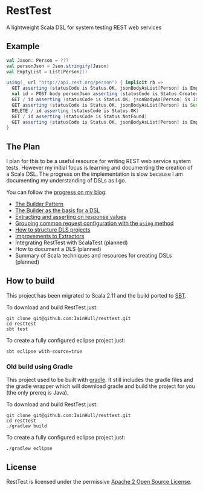 # RestTest

A lightweight Scala DSL for system testing REST web services

## Example

```scala
val Jason: Person = ???
val personJson = Json.stringify(Jason)
val EmptyList = List[Person]()

using(_ url "http://api.rest.org/person") { implicit rb =>
  GET asserting (statusCode is Status.OK, jsonBodyAsList[Person] is EmptyList)
  val id = POST body personJson asserting (statusCode is Status.Created) returning (header("X-Person-Id"))
  GET / id asserting (statusCode is Status.OK, jsonBodyAs[Person] is Jason)
  GET asserting (statusCode is Status.OK, jsonBodyAsList[Person] is Seq(Jason))
  DELETE / id asserting (statusCode is Status.OK)
  GET / id asserting (statusCode is Status.NotFound)
  GET asserting (statusCode is Status.OK, jsonBodyAsList[Person] is EmptyList)
}
```

## The Plan

I plan for this to be a useful resource for writing REST web service system tests.  However my initial focus is learning and documenting the creation of a Scala DSL.  The progress on the implementation is slow because I am documenting my understanding of DSLs as I go.

You can follow the [progress on my blog](http://iainhull.github.io/tags.html#resttest-ref):

* [The Builder Pattern](http://iainhull.github.io/2013/07/01/a-simple-rest-dsl-part-1/)
* [The Builder as the basis for a DSL](http://iainhull.github.io/2013/07/02/a-simple-rest-dsl-part-2/)
* [Extracting and asserting on response values](http://iainhull.github.io/2013/07/14/a-simple-rest-dsl-part-3/)
* [Grouping common request configuration with the `using` method](http://iainhull.github.io/2013/07/14/a-simple-rest-dsl-part-4/)
* [How to structure DLS projects](http://iainhull.github.io/2014/05/18/a-simple-rest-dsl-part-5/)
* [Improvements to Extractors](http://iainhull.github.io/2014/06/19/a-simple-rest-dsl-part-6/)
* Integrating RestTest with ScalaTest (planned)
* How to document a DLS (planned)
* Summary of Scala techniques and resources for creating DSLs (planned)

## How to build

This project has been migrated to Scala 2.11 and the build ported to [SBT](http://www.scala-sbt.org/).

To download and build RestTest just:

```
git clone git@github.com:IainHull/resttest.git
cd resttest
sbt test
```

To create a fully configured eclipse project just:

```
sbt eclipse with-source=true
```


### Old build using Gradle ###
This project used to be built with [gradle](http://www.gradle.org/).  It still includes the gradle files and the gradle wrapper which will download gradle and build the project for you (the only prereq is Java).

To download and build RestTest just:

```
git clone git@github.com:IainHull/resttest.git
cd resttest
./gradlew build
```

To create a fully configured eclipse project just:

```
./gradlew eclipse
```

## License

RestTest is licensed under the permissive [Apache 2 Open Source License](http://www.apache.org/licenses/LICENSE-2.0.txt).
